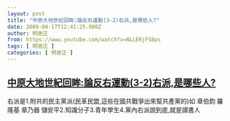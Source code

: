 ```yaml
---
layout: post
title: "中原大地世紀回眸:論反右運動(3-2)右派,是哪些人?"
date: 2009-08-17T12:41:25.000Z
author: 明居正
from: https://www.youtube.com/watch?v=NLLERjFS8ps
tags: [ 明居正 ]
categories: [ 明居正 ]
---
```

<!--1250512885000-->
[中原大地世紀回眸:論反右運動(3-2)右派,是哪些人?](https://www.youtube.com/watch?v=NLLERjFS8ps)
------

<div>
右派是1.附共的民主黨派(民革民盟,這些在國共戰爭出來幫共產黨的)如 章伯鈞 羅隆基 章乃器  儲安平2.知識分子3.青年學生4.黨內右派說到底,就是讀書人
</div>
